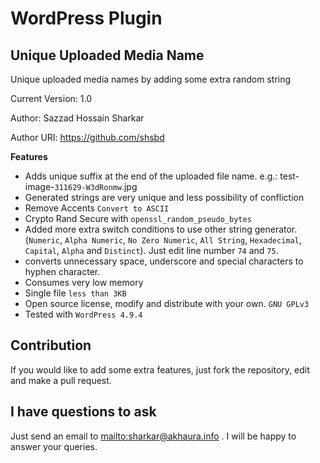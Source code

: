 # WordPress Plugin

## Unique Uploaded Media Name

Unique uploaded media names by adding some extra random string

Current Version: 1.0
 
Author: Sazzad Hossain Sharkar
 
Author URI: <https://github.com/shsbd>

**Features**

* Adds unique suffix at the end of the uploaded file name. e.g.: test-image-`311629-W3dRonmw`.jpg
* Generated strings are very unique and less possibility of confliction
* Remove Accents `Convert to ASCII`
* Crypto Rand Secure with `openssl_random_pseudo_bytes`
* Added more extra switch conditions to use other string generator. (`Numeric`, `Alpha Numeric`, `No Zero Numeric`, `All String`, `Hexadecimal`, `Capital`, `Alpha` and `Distinct`). Just edit line number `74` and `75`.
* converts unnecessary space, underscore and special characters to hyphen character.
* Consumes very low memory
* Single file `less than 3KB`
* Open source license, modify and distribute with your own. `GNU GPLv3`
* Tested with `WordPress 4.9.4`

## Contribution

If you would like to add some extra features, just fork the repository, edit and make a pull request.

## I have questions to ask

Just send an email to <mailto:sharkar@akhaura.info> . I will be happy to answer your queries.

